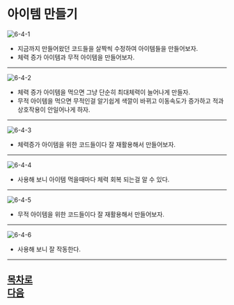 아이템 만들기       
=======================      
![6-4-1](https://github.com/isp829/HU/blob/master/images/lecture6/6-4/6-4-1.jpg)  
* 지금까지 만들어왔던 코드들을 살짝씩 수정하여 아이템들을 만들어보자.  
* 체력 증가 아이템과 무적 아이템을 만들어보자.  
------------------------------------    
![6-4-2](https://github.com/isp829/HU/blob/master/images/lecture6/6-4/6-4-2.jpg)  
* 체력 증가 아이템을 먹으면 그냥 단순히 최대체력이 늘어나게 만들자.  
* 무적 아이템을 먹으면 무적인걸 알기쉽게 색깔이 바뀌고 이동속도가 증가하고 적과 상호작용이 안일어나게 하자.  
------------------------------------    
![6-4-3](https://github.com/isp829/HU/blob/master/images/lecture6/6-4/6-4-3.jpg)  
* 체력증가 아이템을 위한 코드들이다 잘 재활용해서 만들어보자.  
------------------------------------    
![6-4-4](https://github.com/isp829/HU/blob/master/images/lecture6/6-4/6-4-4.jpg)  
* 사용해 보니 아이템 먹을때마다 체력 회복 되는걸 알 수 있다.   
------------------------------------    
![6-4-5](https://github.com/isp829/HU/blob/master/images/lecture6/6-4/6-4-5.jpg)  
* 무적 아이템을 위한 코드들이다 잘 재활용해서 만들어보자.   
------------------------------------    
![6-4-6](https://github.com/isp829/HU/blob/master/images/lecture6/6-4/6-4-6.jpg)  
* 사용해 보니 잘 작동한다.     
------------------------------------    
[목차로](https://github.com/isp829/HU/blob/master/README.md)  
[다음](https://github.com/isp829/HU/blob/master/lecture/lecture6-5.md)  
-----------------------------
